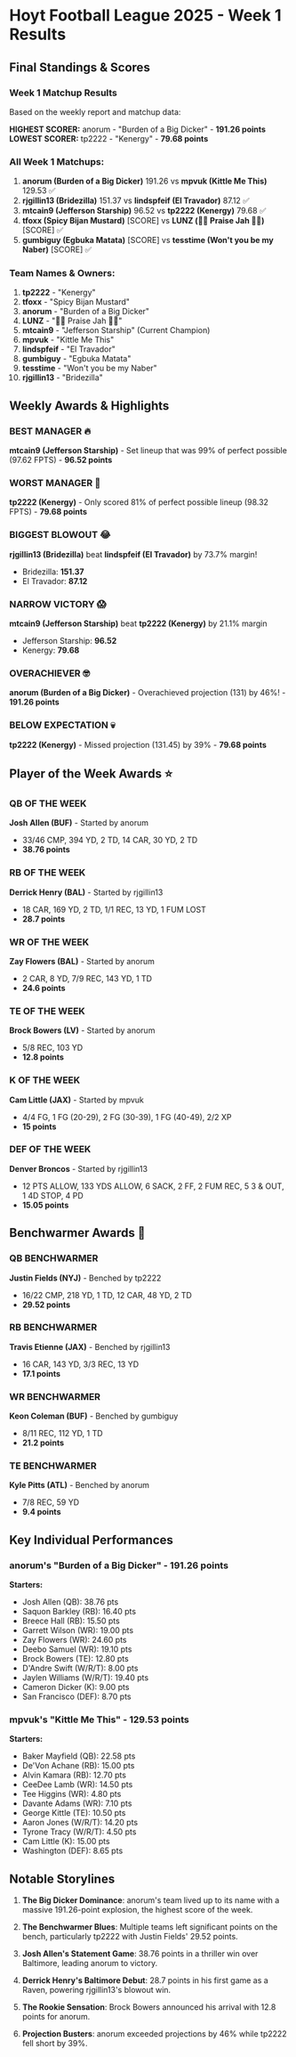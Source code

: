 # Hoyt Football League 2025 - Week 1 Results

## Final Standings & Scores

### Week 1 Matchup Results
Based on the weekly report and matchup data:

**HIGHEST SCORER:** anorum - "Burden of a Big Dicker" - **191.26 points**
**LOWEST SCORER:** tp2222 - "Kenergy" - **79.68 points**

### All Week 1 Matchups:
1. **anorum (Burden of a Big Dicker)** 191.26 vs **mpvuk (Kittle Me This)** 129.53 ✅
2. **rjgillin13 (Bridezilla)** 151.37 vs **lindspfeif (El Travador)** 87.12 ✅
3. **mtcain9 (Jefferson Starship)** 96.52 vs **tp2222 (Kenergy)** 79.68 ✅
4. **tfoxx (Spicy Bijan Mustard)** [SCORE] vs **LUNZ (🙌🏼 Praise Jah 🙌🏼)** [SCORE] ✅
5. **gumbiguy (Egbuka Matata)** [SCORE] vs **tesstime (Won't you be my Naber)** [SCORE] ✅

### Team Names & Owners:
1. **tp2222** - "Kenergy" 
2. **tfoxx** - "Spicy Bijan Mustard"
3. **anorum** - "Burden of a Big Dicker" 
4. **LUNZ** - "🙌🏼 Praise Jah 🙌🏼"
5. **mtcain9** - "Jefferson Starship" (Current Champion)
6. **mpvuk** - "Kittle Me This"
7. **lindspfeif** - "El Travador"
8. **gumbiguy** - "Egbuka Matata"
9. **tesstime** - "Won't you be my Naber"
10. **rjgillin13** - "Bridezilla"

## Weekly Awards & Highlights

### BEST MANAGER 🔥
**mtcain9 (Jefferson Starship)** - Set lineup that was 99% of perfect possible (97.62 FPTS) - **96.52 points**

### WORST MANAGER 🤔
**tp2222 (Kenergy)** - Only scored 81% of perfect possible lineup (98.32 FPTS) - **79.68 points**

### BIGGEST BLOWOUT 😂
**rjgillin13 (Bridezilla)** beat **lindspfeif (El Travador)** by 73.7% margin!
- Bridezilla: **151.37**
- El Travador: **87.12**

### NARROW VICTORY 😱
**mtcain9 (Jefferson Starship)** beat **tp2222 (Kenergy)** by 21.1% margin
- Jefferson Starship: **96.52**
- Kenergy: **79.68**

### OVERACHIEVER 🤓
**anorum (Burden of a Big Dicker)** - Overachieved projection (131) by 46%! - **191.26 points**

### BELOW EXPECTATION 💀
**tp2222 (Kenergy)** - Missed projection (131.45) by 39% - **79.68 points**

## Player of the Week Awards ⭐

### QB OF THE WEEK
**Josh Allen (BUF)** - Started by anorum
- 33/46 CMP, 394 YD, 2 TD, 14 CAR, 30 YD, 2 TD
- **38.76 points**

### RB OF THE WEEK  
**Derrick Henry (BAL)** - Started by rjgillin13
- 18 CAR, 169 YD, 2 TD, 1/1 REC, 13 YD, 1 FUM LOST
- **28.7 points**

### WR OF THE WEEK
**Zay Flowers (BAL)** - Started by anorum
- 2 CAR, 8 YD, 7/9 REC, 143 YD, 1 TD
- **24.6 points**

### TE OF THE WEEK
**Brock Bowers (LV)** - Started by anorum
- 5/8 REC, 103 YD
- **12.8 points**

### K OF THE WEEK
**Cam Little (JAX)** - Started by mpvuk
- 4/4 FG, 1 FG (20-29), 2 FG (30-39), 1 FG (40-49), 2/2 XP
- **15 points**

### DEF OF THE WEEK
**Denver Broncos** - Started by rjgillin13
- 12 PTS ALLOW, 133 YDS ALLOW, 6 SACK, 2 FF, 2 FUM REC, 5 3 & OUT, 1 4D STOP, 4 PD
- **15.05 points**

## Benchwarmer Awards 👀

### QB BENCHWARMER
**Justin Fields (NYJ)** - Benched by tp2222
- 16/22 CMP, 218 YD, 1 TD, 12 CAR, 48 YD, 2 TD
- **29.52 points**

### RB BENCHWARMER  
**Travis Etienne (JAX)** - Benched by rjgillin13
- 16 CAR, 143 YD, 3/3 REC, 13 YD
- **17.1 points**

### WR BENCHWARMER
**Keon Coleman (BUF)** - Benched by gumbiguy
- 8/11 REC, 112 YD, 1 TD
- **21.2 points**

### TE BENCHWARMER
**Kyle Pitts (ATL)** - Benched by anorum
- 7/8 REC, 59 YD
- **9.4 points**

## Key Individual Performances

### anorum's "Burden of a Big Dicker" - 191.26 points
**Starters:**
- Josh Allen (QB): 38.76 pts
- Saquon Barkley (RB): 16.40 pts  
- Breece Hall (RB): 15.50 pts
- Garrett Wilson (WR): 19.00 pts
- Zay Flowers (WR): 24.60 pts
- Deebo Samuel (WR): 19.10 pts
- Brock Bowers (TE): 12.80 pts
- D'Andre Swift (W/R/T): 8.00 pts
- Jaylen Williams (W/R/T): 19.40 pts
- Cameron Dicker (K): 9.00 pts
- San Francisco (DEF): 8.70 pts

### mpvuk's "Kittle Me This" - 129.53 points
**Starters:**
- Baker Mayfield (QB): 22.58 pts
- De'Von Achane (RB): 15.00 pts
- Alvin Kamara (RB): 12.70 pts
- CeeDee Lamb (WR): 14.50 pts
- Tee Higgins (WR): 4.80 pts
- Davante Adams (WR): 7.10 pts
- George Kittle (TE): 10.50 pts
- Aaron Jones (W/R/T): 14.20 pts
- Tyrone Tracy (W/R/T): 4.50 pts
- Cam Little (K): 15.00 pts
- Washington (DEF): 8.65 pts

## Notable Storylines

1. **The Big Dicker Dominance**: anorum's team lived up to its name with a massive 191.26-point explosion, the highest score of the week.

2. **The Benchwarmer Blues**: Multiple teams left significant points on the bench, particularly tp2222 with Justin Fields' 29.52 points.

3. **Josh Allen's Statement Game**: 38.76 points in a thriller win over Baltimore, leading anorum to victory.

4. **Derrick Henry's Baltimore Debut**: 28.7 points in his first game as a Raven, powering rjgillin13's blowout win.

5. **The Rookie Sensation**: Brock Bowers announced his arrival with 12.8 points for anorum.

6. **Projection Busters**: anorum exceeded projections by 46% while tp2222 fell short by 39%.
